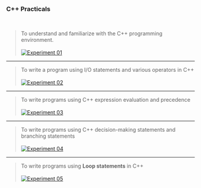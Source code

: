 ### **C++ Practicals**
<br>

> To understand and familiarize with the C++ programming environment. <br> <br> [![Experiment 01](https://img.shields.io/badge/Experiment_01-%23000000.svg?style=for-the-badge&logo=cplusplus&logoColor=FF7139)](experiments/_01.md)

---

> To write a program using I/O statements and various operators in C++ <br> <br> [![Experiment 02](https://img.shields.io/badge/Experiment_02-%23000000.svg?style=for-the-badge&logo=cplusplus&logoColor=FF7139)](experiments/_02.md)

---

> To write programs using C++ expression evaluation and precedence <br> <br>  [![Experiment 03](https://img.shields.io/badge/Experiment_03-%23000000.svg?style=for-the-badge&logo=cplusplus&logoColor=FF7139)](experiments/_03.md)

---

> To write programs using C++ decision-making statements and branching statements <br> <br> [![Experiment 04](https://img.shields.io/badge/Experiment_04-%23000000.svg?style=for-the-badge&logo=cplusplus&logoColor=FF7139)](experiments/_04.md)

---

> To write programs using **Loop statements** in C++ <br> <br> [![Experiment 05](https://img.shields.io/badge/Experiment_05-%23000000.svg?style=for-the-badge&logo=cplusplus&logoColor=FF7139)](experiments/_05.md)